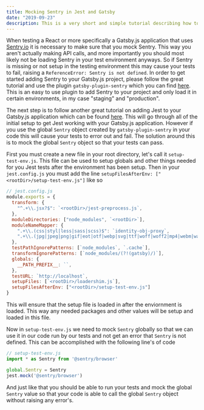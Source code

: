 ```yaml
---
title: Mocking Sentry in Jest and Gatsby
date: "2019-09-23"
description: This is a very short and simple tutorial describing how to mock [Sentry](https://sentry.io/) in the Jest testing framework and in a Gatsby.js application. This approach can be used in Jest only, but I will use Gatsby.js and their unit testing tutorial as a basis.
---
```


When testing a React or more specifically a Gatsby.js application that uses [Sentry.io](https://sentry.io/) it is necessary to make sure that you mock Sentry. This way you aren't actually making API calls, and more importantly you should most likely not be loading Sentry in your test environment anyways. So if Sentry is missing or not setup in the testing environment this may cause your tests to fail, raising a `ReferenceError: Sentry is not defined`. In order to get started adding Sentry to your Gatsby.js project, please follow the great tutorial and use the plugin `gatsby-plugin-sentry` which you can find [here](https://www.gatsbyjs.org/packages/gatsby-plugin-sentry/). This is an easy to use plugin to add Sentry to your project and only load it in certain environments, in my case "staging" and "production".

The next step is to follow another great tutorial on adding Jest to your Gatsby.js application which can be found [here](https://www.gatsbyjs.org/docs/unit-testing/). This will go through all of the initial setup to get Jest working with your Gatsby.js application. However if you use the global `Sentry` object created by `gatsby-plugin-sentry` in your code this will cause your tests to error out and fail. The solution around this is to mock the global `Sentry` object so that your tests can pass.

First you must create a new file in your root directory, let's call it `setup-test-env.js`. This file can be used to setup globals and other things needed for you Jest tests after the environment has been setup. Then in your `jest.config.js` you must add the line `setupFilesAfterEnv: ["<rootDir>/setup-test-env.js"]` like so

```js
// jest.config.js
module.exports = {
  transform: {
    "^.+\\.jsx?$": `<rootDir>/jest-preprocess.js`,
  },
  moduleDirectories: ["node_modules", `<rootDir>`],
  moduleNameMapper: {
    ".+\\.(css|styl|less|sass|scss)$": `identity-obj-proxy`,
    ".+\\.(jpg|jpeg|png|gif|eot|otf|webp|svg|ttf|woff|woff2|mp4|webm|wav|mp3|m4a|aac|oga)$": `<rootDir>/__mocks__/file-mock.js`,
  },
  testPathIgnorePatterns: [`node_modules`, `.cache`],
  transformIgnorePatterns: [`node_modules/(?!(gatsby)/)`],
  globals: {
    __PATH_PREFIX__: ``,
  },
  testURL: `http://localhost`,
  setupFiles: [`<rootDir>/loadershim.js`],
  setupFilesAfterEnv: ["<rootDir>/setup-test-env.js"]
}
```

This will ensure that the setup file is loaded in after the enviornment is loaded. This way any needed packages and other values will be setup and loaded in this file.

Now in `setup-test-env.js` we need to mock `Sentry` globally so that we can use it in our code run by our tests and not get an error that `Sentry` is not defined. This can be accomplished with the following line's of code
```js
// setup-test-env.js
import * as Sentry from '@sentry/browser'

global.Sentry = Sentry
jest.mock('@sentry/browser')
```
And just like that you should be able to run your tests and mock the global `Sentry` value so that your code is able to call the global `Sentry` object without raising any error's.
